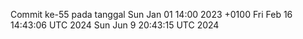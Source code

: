 Commit ke-55 pada tanggal Sun Jan 01 14:00 2023 +0100
Fri Feb 16 14:43:06 UTC 2024
Sun Jun  9 20:43:15 UTC 2024
